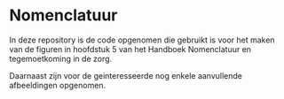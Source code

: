 # Nomenclatuur

In deze repository is de code opgenomen die gebruikt is voor het maken van de figuren in hoofdstuk 5 van het Handboek Nomenclatuur en tegemoetkoming in de zorg.

Daarnaast zijn voor de geinteresseerde nog enkele aanvullende afbeeldingen opgenomen.
